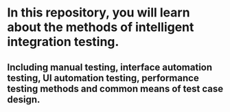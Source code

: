 # In this repository, you will learn about the methods of intelligent integration testing.
## Including manual testing, interface automation testing, UI automation testing, performance testing methods and common means of test case design.
